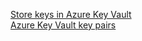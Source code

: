 [Store keys in Azure Key Vault](https://docs.tessera.consensys.net/en/latest/HowTo/Generate-Keys/Azure-Key-Vault/)<br />
[Azure Key Vault key pairs](https://docs.tessera.consensys.net/en/latest/HowTo/Configure/Keys/Azure-Key-Vault-Pairs/)
